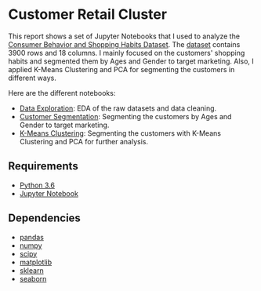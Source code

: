 # Customer Retail Cluster

This report shows a set of Jupyter Notebooks that I used to analyze the [Consumer Behavior and Shopping Habits Dataset](https://www.kaggle.com/datasets/zeesolver/consumer-behavior-and-shopping-habits-dataset/data). The [dataset]() contains 3900 rows and 18 columns. I mainly focused on the customers' shopping habits and segmented them by Ages and Gender to target marketing. Also, I applied K-Means Clustering and PCA for segmenting the customers in different ways. 

Here are the different notebooks:
* [Data Exploration](): EDA of the raw datasets and data cleaning.
* [Customer Segmentation](): Segmenting the customers by Ages and Gender to target marketing.
* [K-Means Clustering](********): Segmenting the customers with K-Means Clustering and PCA for further analysis.


## Requirements

* [Python 3.6](https://www.python.org/downloads/release/python-360/)
* [Jupyter Notebook](http://jupyter.org/)

## Dependencies

* [pandas](https://pandas.pydata.org/)
* [numpy](http://www.numpy.org/)
* [scipy](https://www.scipy.org/)
* [matplotlib](https://matplotlib.org/)
* [sklearn](http://scikit-learn.org/stable/)
* [seaborn](https://seaborn.pydata.org/)

